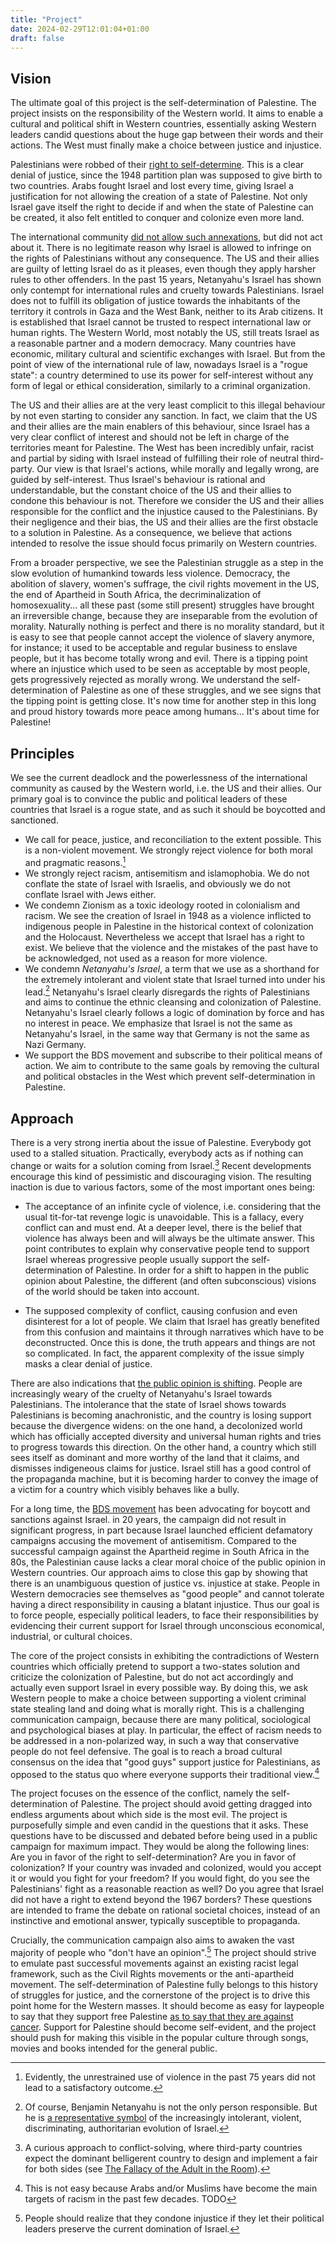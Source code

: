 ```yaml
---
title: "Project"
date: 2024-02-29T12:01:04+01:00
draft: false
---
```


## Vision

The ultimate goal of this project is the self-determination of Palestine. The project insists on the responsibility of the Western world. It aims to enable a cultural and political shift in Western countries, essentially asking Western leaders candid questions about the huge gap between their words and their actions. The West must finally make a choice between justice and injustice.

Palestinians were robbed of their [right to self-determine](https://en.wikipedia.org/wiki/Self-determination). This is a clear denial of justice, since the 1948 partition plan was supposed to give birth to two countries. Arabs fought Israel and lost every time, giving Israel a justification for not allowing the creation of a state of Palestine. Not only Israel gave itself the right to decide if and when the state of Palestine can be created, it also felt entitled to conquer and colonize even more land. 

The international community [did not allow such annexations](https://en.wikipedia.org/wiki/Israeli-occupied_territories), but did not act about it. There is no legitimate reason why Israel is allowed to infringe on the rights of Palestinians without any consequence. The US and their allies are guilty of letting Israel do as it pleases, even though they apply harsher rules to other offenders. In the past 15 years, Netanyahu's Israel has shown only contempt for international rules and cruelty towards Palestinians. Israel does not to fulfill its obligation of justice towards the inhabitants of the territory it controls in Gaza and the West Bank, neither to its Arab citizens. It is established that Israel cannot be trusted to respect international law or human rights. The Western World, most notably the US, still treats Israel as a reasonable partner and a modern democracy. Many countries have economic, military cultural and scientific exchanges with Israel. But from the point of view of the international rule of law,  nowadays Israel is a "rogue state": a country determined to use its power for self-interest without any form of legal or ethical consideration, similarly to a criminal organization.

The US and their allies are at the very least complicit to this illegal behaviour by not even starting to consider any sanction. In fact, we claim that the US and their allies are the main enablers of this behaviour, since Israel has a very clear conflict of interest and should not be left in charge of the territories meant for Palestine. The West has been incredibly unfair, racist and partial by siding with Israel instead of fulfilling their role of neutral third-party. Our view is that Israel's actions, while morally and legally wrong, are guided by self-interest. Thus Israel's behaviour is rational and understandable, but the constant choice of the US and their allies to condone this behaviour is not. Therefore we consider the US and their allies responsible for the conflict and the injustice caused to the Palestinians. By their negligence and their bias, the US and their allies are the first obstacle to a solution in Palestine. As a consequence, we believe that actions intended to resolve the issue should focus primarily on Western countries.

From a broader perspective, we see the Palestinian struggle as a step in the slow evolution of humankind towards less violence. Democracy, the abolition of slavery, women's suffrage, the civil rights movement in the US, the end of Apartheid in South Africa, the decriminalization of homosexuality... all these past (some still present) struggles have brought an irreversible change, because they are inseparable from the evolution of morality. Naturally nothing is perfect and there is no morality standard, but it is easy to see that people cannot accept the violence of slavery anymore, for instance; it used to be acceptable and regular business to enslave people, but it has become totally wrong and evil. There is a tipping point where an injustice which used to be seen as acceptable by most people, gets progressively rejected as morally wrong. We understand the self-determination of Palestine as one of these struggles, and we see signs that the tipping point is getting close. It's now time for another step in this long and proud history towards more peace among humans... It's about time for Palestine!


## Principles

We see the current deadlock and the powerlessness of the international community as caused by the Western world, i.e. the US and their allies. Our primary goal is to convince the public and political leaders of these countries that Israel is a rogue state, and as such it should be boycotted and sanctioned.

- We call for peace, justice, and reconciliation to the extent possible. This is a non-violent movement. We strongly reject violence for both moral and pragmatic reasons.[^1] 
- We strongly reject racism, antisemitism and islamophobia. We do not conflate the state of Israel with Israelis, and obviously we do not conflate Israel with Jews either.
- We condemn Zionism as a toxic ideology rooted in colonialism and racism. We see the creation of Israel in 1948 as a violence inflicted to indigenous people in Palestine in the historical context of colonization and the Holocaust. Nevertheless we accept that Israel has a right to exist. We believe that the violence and the mistakes of the past have to be acknowledged, not used as a reason for more violence.
- We condemn *Netanyahu's Israel*, a term that we use as a shorthand for the extremely intolerant and violent state that Israel turned into under his lead.[^2] Netanyahu's Israel clearly disregards the rights of Palestinians and aims to continue the ethnic cleansing and colonization of Palestine. Netanyahu's Israel clearly follows a logic of domination by force and has no interest in peace. We emphasize that Israel is not the same as Netanyahu's Israel, in the same way that Germany is not the same as Nazi Germany.
- We support the BDS movement and subscribe to their political means of action. We aim to contribute to the same goals by removing the cultural and political obstacles in the West which prevent self-determination in Palestine.

## Approach

There is a very strong inertia about the issue of Palestine. Everybody got used to a stalled situation. Practically, everybody acts as if nothing can change or waits for a solution coming from Israel.[^3] Recent developments encourage this kind of pessimistic and discouraging vision. The resulting inaction is due to various factors, some of the most important ones being:

- The acceptance of an infinite cycle of violence, i.e. considering that the usual tit-for-tat revenge logic is unavoidable. This is a fallacy, every conflict can and must end. At a deeper level, there is the belief that violence has always been and will always be the ultimate answer. This point contributes to explain why conservative people tend to support Israel whereas progressive people usually support the self-determination of Palestine. In order for a shift to happen in the public opinion about Palestine, the different (and often subconscious) visions of the world should be taken into account.

- The supposed complexity of  conflict, causing confusion and even disinterest for a lot of people. We claim that Israel has greatly benefited from this confusion and maintains it through narratives which have to be deconstructed. Once this is done, the truth appears and things are not so complicated. In fact, the apparent complexity of the issue simply masks a clear denial of justice.

There are also indications that [the public opinion is shifting](https://politics.stackexchange.com/q/82982). People are increasingly weary of the cruelty of Netanyahu's Israel towards Palestinians. The intolerance that the state of Israel shows towards Palestinians is becoming anachronistic, and the country is losing support because the divergence widens: on the one hand, a decolonized world which has officially accepted diversity and universal human rights and tries to progress towards this direction. On the other hand, a country which still sees itself as dominant and more worthy of the land that it claims, and dismisses indigeneous claims for justice. Israel still has a good control of the propaganda machine, but it is becoming harder to convey the image of a victim for a country which visibly behaves like a bully. 

For a long time, the [BDS movement](https://bdsmovement.net) has been advocating for boycott and sanctions against Israel. in 20 years, the campaign did not result in significant progress, in part because Israel launched efficient defamatory campaigns accusing the movement of antisemitism. Compared to the successful campaign against the Apartheid regime in South Africa in the 80s, the Palestinian cause lacks a clear moral choice of the public opinion in Western countries. Our approach aims to close this gap by showing that there is an unambiguous question of justice vs. injustice at stake. People in Western democracies see themselves as "good people" and cannot tolerate having a direct responsibility in causing a blatant injustice. Thus our goal is to force people, especially political leaders, to face their responsibilities by evidencing their current support for Israel through unconscious economical, industrial, or cultural choices.

The core of the project consists in exhibiting the contradictions of Western countries which officially pretend to support a two-states solution and criticize the colonization of Palestine, but do not act accordingly and actually even support Israel in every possible way. By doing this, we ask Western people to make a choice between supporting a violent criminal state stealing land and doing what is morally right. This is a challenging communication campaign, because there are many political, sociological and psychological biases at play. In particular, the effect of racism needs to be addressed in a non-polarized way, in such a way that conservative people do not feel defensive. The goal is to reach a broad cultural consensus on the idea that "good guys" support justice for Palestinians, as opposed to the status quo where everyone supports their traditional view.[^5] 

The project focuses on the essence of the conflict, namely the self-determination of Palestine. The project should avoid getting dragged into endless arguments about which side is the most evil. The project is purposefully simple and even candid in the questions that it asks. These questions have to be discussed and debated before being used in a public campaign for maximum impact. They would be along the following lines: Are you in favor of the right to self-determination? Are you in favor of colonization? If your country was invaded and colonized, would you accept it or would you fight for your freedom? If you would fight, do you see the Palestinians' fight as a reasonable reaction as well? Do you agree that Israel did not have a right to extend beyond the 1967 borders? These questions are intended to frame the debate on rational societal choices, instead of an instinctive and emotional answer, typically susceptible to propaganda.

Crucially, the communication campaign also aims to awaken the vast majority of people who "don't have an opinion".[^4] The project should strive to emulate past successful movements against an existing racist legal framework, such as the Civil Rights movements or the anti-apartheid movement. The self-determination of Palestine fully belongs to this history of struggles for justice, and the cornerstone of the project is to drive this point home for the Western masses. It should become as easy for laypeople to say that they support free Palestine [as to say that they are against cancer](../pages/like-being-against-cancer). Support for Palestine should become self-evident, and the project should push for making this visible in the popular culture through songs, movies and books intended for the general public.


[^1]: Evidently, the unrestrained use of violence in the past 75 years did not lead to a satisfactory outcome.

[^2]: Of course, Benjamin Netanyahu is not the only person responsible. But he is [a representative symbol](https://www.theguardian.com/world/2023/nov/21/the-netanyahu-doctrine-how-israels-longest-serving-leader-reshaped-the-country-in-his-image) of the increasingly intolerant, violent, discriminating, authoritarian evolution of Israel. 

[^3]: A curious approach to conflict-solving, where third-party countries expect the dominant belligerent country to design and implement a fair for both sides (see [The Fallacy of the Adult in the Room](./pages/the-fallacy-of-the-adult-in-the-room/)).

[^4]: People should realize that they condone injustice if they let their political leaders preserve the current domination of Israel.

[^5]: This is not easy because Arabs and/or Muslims have become the main targets of racism in the past few decades. TODO

